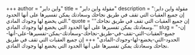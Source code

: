 +++
author = "واين داير"
title = "مقولة واين داير"
description = "مقولة واين داير: إن جميع العقبات التي تقف في طريق نجاحك وسعادتك يمكن تفسيرها على أنها الحدود التي يخضع لها وجودك المادي."
quote = '''إن جميع العقبات التي تقف في طريق نجاحك وسعادتك يمكن تفسيرها على أنها الحدود التي يخضع لها وجودك المادي.''' 
slug = "إن-جميع-العقبات-التي-تقف-في-طريق-نجاحك-وسعادتك-يمكن-تفسيرها-على-أنها-الحدود-التي-يخضع-لها-وجودك-المادي"
+++
إن جميع العقبات التي تقف في طريق نجاحك وسعادتك يمكن تفسيرها على أنها الحدود التي يخضع لها وجودك المادي.
